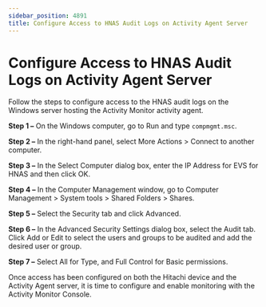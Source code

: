 ```yaml
---
sidebar_position: 4891
title: Configure Access to HNAS Audit Logs on Activity Agent Server
---
```


# Configure Access to HNAS Audit Logs on Activity Agent Server

Follow the steps to configure access to the HNAS audit logs on the Windows server hosting the Activity Monitor activity agent.

**Step 1 –** On the Windows computer, go to Run and type `compmgmt.msc`.

**Step 2 –** In the right-hand panel, select More Actions > Connect to another computer.

**Step 3 –** In the Select Computer dialog box, enter the IP Address for EVS for HNAS and then click OK.

**Step 4 –** In the Computer Management window, go to Computer Management > System tools > Shared Folders > Shares.

**Step 5 –** Select the Security tab and click Advanced.

**Step 6 –** In the Advanced Security Settings dialog box, select the Audit tab. Click Add or Edit to select the users and groups to be audited and add the desired user or group.

**Step 7 –** Select All for Type, and Full Control for Basic permissions.

Once access has been configured on both the Hitachi device and the Activity Agent server, it is time to configure and enable monitoring with the Activity Monitor Console.